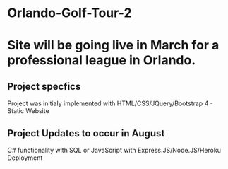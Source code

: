 # Orlando-Golf-Tour-2
# Site will be going live in March for a professional league in Orlando.

## Project specfics 

Project was initialy implemented with HTML/CSS/JQuery/Bootstrap 4 - Static Website

## Project Updates to occur in August

 C# functionality with SQL or JavaScript with Express.JS/Node.JS/Heroku Deployment
